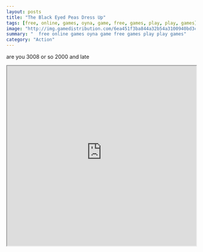 ```yaml
---
layout: posts
title: "The Black Eyed Peas Dress Up"
tags: [free, online, games, oyna, game, free, games, play, play, games]
image: "http://img.gamedistribution.com/6ea451f3ba844a32b54a3100940bd3c2.jpg"
summary: "  free online games oyna game free games play play games"
category: "Action"
---
```


are you 3008 or so 2000 and late

<iframe width="100%" height="480px;" src="http://flash.gamedistribution.com?game=6ea451f3ba844a32b54a3100940bd3c2"></iframe>
